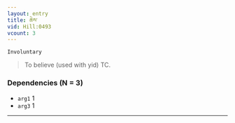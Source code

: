 ```yaml
---
layout: entry
title: ཆེས་
vid: Hill:0493
vcount: 3
---
```

`Involuntary` 
> To believe (used with yid) TC\.

### Dependencies (N = 3)
* `arg1` 1
* `arg3` 1

---

